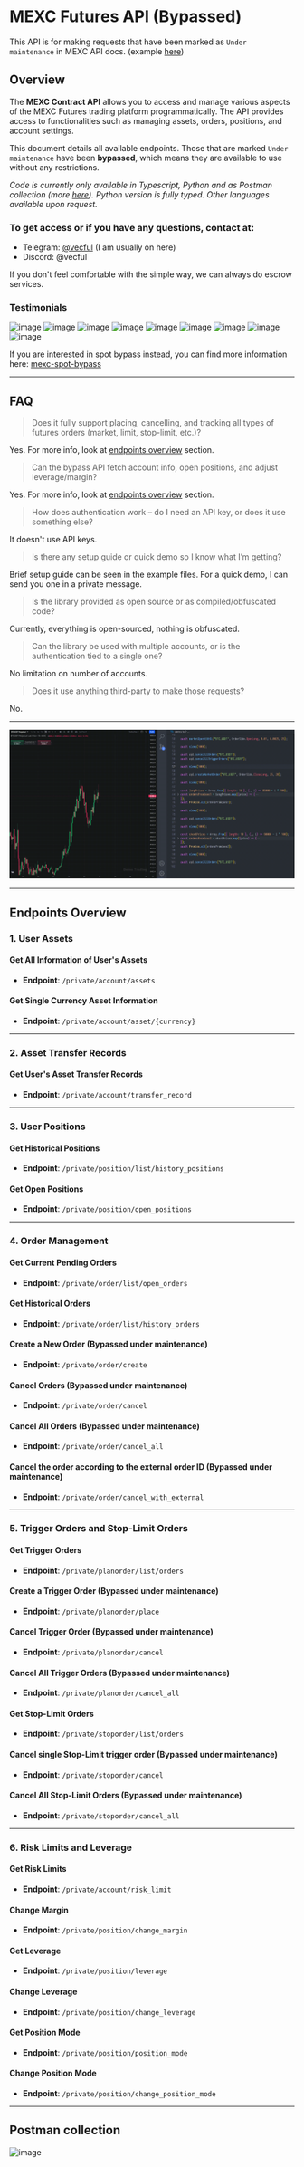 # MEXC Futures API (Bypassed)

This API is for making requests that have been marked as `Under maintenance` in MEXC API docs. (example [here](https://mexcdevelop.github.io/apidocs/contract_v1_en/#order-under-maintenance))


## Overview
The **MEXC Contract API** allows you to access and manage various aspects of the MEXC Futures trading platform programmatically. The API provides access to functionalities such as managing assets, orders, positions, and account settings.

This document details all available endpoints. Those that are marked `Under maintenance` have been **bypassed**, which means they are available to use without any restrictions.

*Code is currently only available in Typescript, Python and as Postman collection (more [here](#postman-collection)). Python version is fully typed. Other languages available upon request.*


### To get access or if you have any questions, contact at:

* Telegram: [@vecful](https://t.me/vecful) (I am usually on here)
* Discord: @vecful

If you don't feel comfortable with the simple way, we can always do escrow services.

### Testimonials

<img width="77" alt="image" src="https://github.com/user-attachments/assets/6cb2150c-a0c9-4422-868a-4b71ac06596a" />
<img width="77" alt="image" src="https://github.com/user-attachments/assets/d9f56180-bd4b-414f-9fcc-d1190f7cad89" />
<img width="77" alt="image" src="https://github.com/user-attachments/assets/bcd74fa6-56e8-448a-8eb2-7bea525d6414" />
<img width="77" alt="image" src="https://github.com/user-attachments/assets/f4e026b2-21f9-4ded-94fa-d618ba88605a" />
<img width="77" alt="image" src="https://github.com/user-attachments/assets/5fc57065-8db6-4008-86f5-968a5054572b" />
<img width="77" alt="image" src="https://github.com/user-attachments/assets/46a1d169-3873-429b-a1c5-6f892f2cc6e2" />
<img width="77" alt="image" src="https://github.com/user-attachments/assets/220dde35-33a6-4671-9a3f-d8c59bfca85a" />
<img width="111" alt="image" src="https://github.com/user-attachments/assets/c1f94546-6341-4229-9b64-f702ab2c319f" />
<img width="77" alt="image" src="https://github.com/user-attachments/assets/149e57ce-b210-4e26-9adb-41ca308d54f0" />



If you are interested in spot bypass instead, you can find more information here: [mexc-spot-bypass](https://github.com/vecful/mexc-spot-bypass)

---

## FAQ
> Does it fully support placing, cancelling, and tracking all types of futures orders (market, limit, stop-limit, etc.)?

Yes. For more info, look at [endpoints overview](#endpoints-overview) section.

> Can the bypass API fetch account info, open positions, and adjust leverage/margin?

Yes. For more info, look at [endpoints overview](#endpoints-overview) section.

> How does authentication work – do I need an API key, or does it use something else?

It doesn't use API keys.

> Is there any setup guide or quick demo so I know what I’m getting?

Brief setup guide can be seen in the example files. For a quick demo, I can send you one in a private message.

> Is the library provided as open source or as compiled/obfuscated code?

Currently, everything is open-sourced, nothing is obfuscated.

> Can the library be used with multiple accounts, or is the authentication tied to a single one?

No limitation on number of accounts.

> Does it use anything third-party to make those requests?

No.

 
---

![assets/demo.gif](assets/demo.gif)

---

## Endpoints Overview

### 1. **User Assets**

#### Get All Information of User's Assets
- **Endpoint**: `/private/account/assets`
  
#### Get Single Currency Asset Information
- **Endpoint**: `/private/account/asset/{currency}`

---

### 2. **Asset Transfer Records**

#### Get User's Asset Transfer Records
- **Endpoint**: `/private/account/transfer_record`

---

### 3. **User Positions**

#### Get Historical Positions
- **Endpoint**: `/private/position/list/history_positions`

#### Get Open Positions
- **Endpoint**: `/private/position/open_positions`

---

### 4. **Order Management**

#### Get Current Pending Orders
- **Endpoint**: `/private/order/list/open_orders`

#### Get Historical Orders
- **Endpoint**: `/private/order/list/history_orders`

#### Create a New Order (Bypassed under maintenance)
- **Endpoint**: `/private/order/create`

#### Cancel Orders (Bypassed under maintenance)
- **Endpoint**: `/private/order/cancel`

#### Cancel All Orders (Bypassed under maintenance)
- **Endpoint**: `/private/order/cancel_all`

#### Cancel the order according to the external order ID (Bypassed under maintenance)
- **Endpoint**: `/private/order/cancel_with_external`

---

### 5. **Trigger Orders and Stop-Limit Orders**

#### Get Trigger Orders
- **Endpoint**: `/private/planorder/list/orders`

#### Create a Trigger Order (Bypassed under maintenance)
- **Endpoint**: `/private/planorder/place`

#### Cancel Trigger Order (Bypassed under maintenance)
- **Endpoint**: `/private/planorder/cancel`
  
#### Cancel All Trigger Orders (Bypassed under maintenance)
- **Endpoint**: `/private/planorder/cancel_all`

#### Get Stop-Limit Orders
- **Endpoint**: `/private/stoporder/list/orders`

#### Cancel single Stop-Limit trigger order (Bypassed under maintenance)
- **Endpoint**: `/private/stoporder/cancel`

#### Cancel All Stop-Limit Orders (Bypassed under maintenance)
- **Endpoint**: `/private/stoporder/cancel_all`

---

### 6. **Risk Limits and Leverage**

#### Get Risk Limits
- **Endpoint**: `/private/account/risk_limit`

#### Change Margin
- **Endpoint**: `/private/position/change_margin`

#### Get Leverage
- **Endpoint**: `/private/position/leverage`

#### Change Leverage
- **Endpoint**: `/private/position/change_leverage`

#### Get Position Mode
- **Endpoint**: `/private/position/position_mode`

#### Change Position Mode
- **Endpoint**: `/private/position/change_position_mode`

---

## Postman collection

![image](https://github.com/user-attachments/assets/5ef3f585-c043-42ba-827d-1e435c1167ae)


